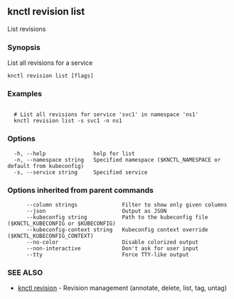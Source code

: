 ## knctl revision list

List revisions

### Synopsis

List all revisions for a service

```
knctl revision list [flags]
```

### Examples

```

  # List all revisions for service 'svc1' in namespace 'ns1' 
  knctl revision list -s svc1 -n ns1
```

### Options

```
  -h, --help               help for list
  -n, --namespace string   Specified namespace ($KNCTL_NAMESPACE or default from kubeconfig)
  -s, --service string     Specified service
```

### Options inherited from parent commands

```
      --column strings              Filter to show only given columns
      --json                        Output as JSON
      --kubeconfig string           Path to the kubeconfig file ($KNCTL_KUBECONFIG or $KUBECONFIG)
      --kubeconfig-context string   Kubeconfig context override ($KNCTL_KUBECONFIG_CONTEXT)
      --no-color                    Disable colorized output
      --non-interactive             Don't ask for user input
      --tty                         Force TTY-like output
```

### SEE ALSO

* [knctl revision](knctl_revision.md)	 - Revision management (annotate, delete, list, tag, untag)

